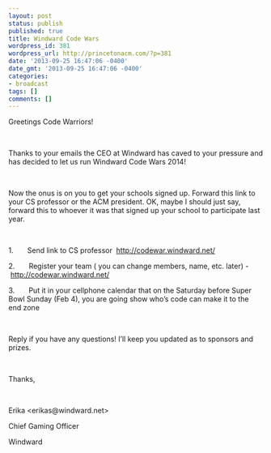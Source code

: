 ```yaml
---
layout: post
status: publish
published: true
title: Windward Code Wars
wordpress_id: 381
wordpress_url: http://princetonacm.com/?p=381
date: '2013-09-25 16:47:06 -0400'
date_gmt: '2013-09-25 16:47:06 -0400'
categories:
- broadcast
tags: []
comments: []
---
```

<p>Greetings Code Warriors!</p>
<p>&nbsp;</p>
<p>Thanks to your emails the CEO at Windward has caved to your pressure and has decided to let us run Windward Code Wars 2014!</p>
<p>&nbsp;</p>
<p>Now the onus is on you to get your schools signed up. Forward this link to your CS professor or the ACM president. OK, maybe I should just say, forward this to whoever it was that signed up your school to participate last year.</p>
<p>&nbsp;</p>
<p>1.       Send link to CS professor ­ <a href="http://codewar.windward.net/" target="_blank">http://codewar.windward.net/</a></p>
<p>2.       Register your team ( you can change members, name, etc. later) - <a href="http://codewar.windward.net/" target="_blank">http://codewar.windward.net/</a></p>
<p>3.       Put it in your cellphone calendar that on the Saturday before Super Bowl Sunday (Feb 4), you are going show who’s code can make it to the end zone</p>
<p>&nbsp;</p>
<p>Reply if you have any questions! I’ll keep you updated as to sponsors and prizes.</p>
<p>&nbsp;</p>
<p>Thanks,</p>
<p>&nbsp;</p>
<p>Erika &lt;erikas@windward.net&gt;</p>
<p>Chief Gaming Officer</p>
<p>Windward</p>
